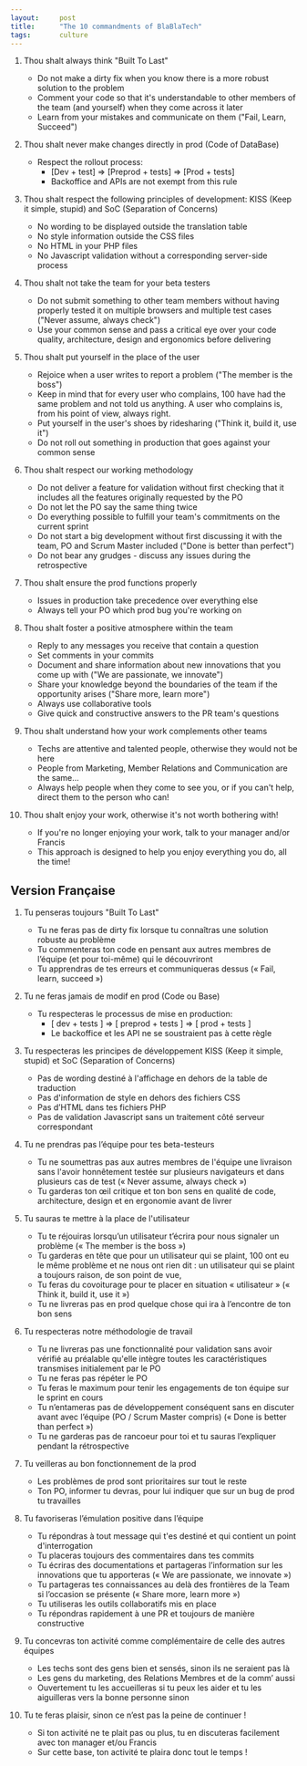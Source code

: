 ```yaml
---
layout:     post
title:      "The 10 commandments of BlaBlaTech"
tags:       culture
---
```


1. Thou shalt always think "Built To Last"
    * Do not make a dirty fix when you know there is a more robust solution to the problem
    * Comment your code so that it's understandable to other members of the team (and yourself) when they come across it later
    * Learn from your mistakes and communicate on them ("Fail, Learn, Succeed")

2. Thou shalt never make changes directly in prod (Code of DataBase)
    * Respect the rollout process:
        * [Dev + test] => [Preprod + tests] => [Prod + tests]
        * Backoffice and APIs are not exempt from this rule

3. Thou shalt respect the following principles of development: KISS (Keep it simple, stupid) and SoC (Separation of Concerns)
    * No wording to be displayed outside the translation table
    * No style information outside the CSS files
    * No HTML in your PHP files
    * No Javascript validation without a corresponding server-side process

4. Thou shalt not take the team for your beta testers
    * Do not submit something to other team members without having properly tested it on multiple browsers and multiple test cases ("Never assume, always check")
    * Use your common sense and pass a critical eye over your code quality, architecture, design and ergonomics before delivering

5. Thou shalt put yourself in the place of the user
    * Rejoice when a user writes to report a problem ("The member is the boss")
    * Keep in mind that for every user who complains, 100 have had the same problem and not told us anything. A user who complains is, from his point of view, always right.
    * Put yourself in the user's shoes by ridesharing ("Think it, build it, use it")
    * Do not roll out something in production that goes against your common sense

6. Thou shalt respect our working methodology
    * Do not deliver a feature for validation without first checking that it includes all the features originally requested by the PO
    * Do not let the PO say the same thing twice
    * Do everything possible to fulfill your team's commitments on the current sprint
    * Do not start a big development without first discussing it with the team, PO and Scrum Master included ("Done is better than perfect")
    * Do not bear any grudges - discuss any issues during the retrospective

7. Thou shalt ensure the prod functions properly
    * Issues in production take precedence over everything else
    * Always tell your PO which prod bug you're working on

8. Thou shalt foster a positive atmosphere within the team
    * Reply to any messages you receive that contain a question
    * Set comments in your commits
    * Document and share information about new innovations that you come up with ("We are passionate, we innovate")
    * Share your knowledge beyond the boundaries of the team if the opportunity arises ("Share more, learn more")
    * Always use collaborative tools
    * Give quick and constructive answers to the PR team's questions

9. Thou shalt understand how your work complements other teams
    * Techs are attentive and talented people, otherwise they would not be here
    * People from Marketing, Member Relations and Communication are the same...
    * Always help people when they come to see you, or if you can't help, direct them to the person who can!

10. Thou shalt enjoy your work, otherwise it's not worth bothering with!
    * If you're no longer enjoying your work, talk to your manager and/or Francis
    * This approach is designed to help you enjoy everything you do, all the time!

## Version Française
1. Tu penseras toujours "Built To Last"
    * Tu ne feras pas de dirty fix lorsque tu connaîtras une solution robuste au problème
    * Tu commenteras ton code en pensant aux autres membres de l’équipe (et pour toi-même) qui le découvriront
    * Tu apprendras de tes erreurs et communiqueras dessus (« Fail, learn, succeed »)

2. Tu ne feras jamais de modif en prod (Code ou Base)
    * Tu respecteras le processus de mise en production:
        * [ dev + tests ] => [ preprod + tests ] => [ prod + tests ]
        * Le backoffice et les API ne se soustraient pas à cette règle

3. Tu respecteras les principes de développement KISS (Keep it simple, stupid) et SoC (Separation of Concerns)
    * Pas de wording destiné à l'affichage en dehors de la table de traduction
    * Pas d'information de style en dehors des fichiers CSS
    * Pas d’HTML dans tes fichiers PHP
    * Pas de validation Javascript sans un traitement côté serveur correspondant

4. Tu ne prendras pas l’équipe pour tes beta-testeurs
    * Tu ne soumettras pas aux autres membres de l'équipe une livraison sans l'avoir honnêtement testée sur plusieurs navigateurs et dans plusieurs cas de test (« Never assume, always check »)
    * Tu garderas ton œil critique et ton bon sens en qualité de code, architecture, design et en ergonomie avant de livrer

5. Tu sauras te mettre à la place de l'utilisateur
    * Tu te réjouiras lorsqu’un utilisateur t’écrira pour nous signaler un problème (« The member is the boss »)
    * Tu garderas en tête que pour un utilisateur qui se plaint, 100 ont eu le même problème et ne nous ont rien dit : un utilisateur qui se plaint a toujours raison, de son point de vue,
    * Tu feras du covoiturage pour te placer en situation « utilisateur » (« Think it, build it, use it »)
    * Tu ne livreras pas en prod quelque chose qui ira à l’encontre de ton bon sens

6. Tu respecteras notre méthodologie de travail
    * Tu ne livreras pas une fonctionnalité pour validation sans avoir vérifié au préalable qu'elle intègre toutes les caractéristiques transmises initialement par le PO
    * Tu ne feras pas répéter le PO
    * Tu feras le maximum pour tenir les engagements de ton équipe sur le sprint en cours
    * Tu n’entameras pas de développement conséquent sans en discuter avant avec l’équipe (PO / Scrum Master compris) (« Done is better than perfect »)
    * Tu ne garderas pas de rancoeur pour toi et tu sauras l’expliquer pendant la rétrospective

7. Tu veilleras au bon fonctionnement de la prod
    * Les problèmes de prod sont prioritaires sur tout le reste
    * Ton PO, informer tu devras, pour lui indiquer que sur un bug de prod tu travailles

8. Tu favoriseras l’émulation positive dans l’équipe
    * Tu répondras à tout message qui t'es destiné et qui contient un point d'interrogation
    * Tu placeras toujours des commentaires dans tes commits
    * Tu écriras des documentations et partageras l’information sur les innovations que tu apporteras (« We are passionate, we innovate »)
    * Tu partageras tes connaissances au delà des frontières de la Team si l’occasion se présente (« Share more, learn more »)
    * Tu utiliseras les outils collaboratifs mis en place
    * Tu répondras rapidement à une PR et toujours de manière constructive

9. Tu concevras ton activité comme complémentaire de celle des autres équipes
    * Les techs sont des gens bien et sensés, sinon ils ne seraient pas là
    * Les gens du marketing, des Relations Membres et de la comm’ aussi
    * Ouvertement tu les accueilleras si tu peux les aider et tu les aiguilleras vers la bonne personne sinon

10. Tu te feras plaisir, sinon ce n’est pas la peine de continuer !
    * Si ton activité ne te plait pas ou plus, tu en discuteras facilement avec ton manager et/ou Francis
    * Sur cette base, ton activité te plaira donc tout le temps !
